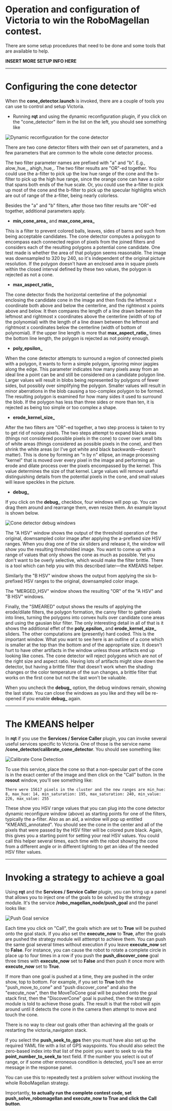# Operation and configuration of Victoria to win the RoboMagellan contest.

There are some setup procedures that need to be done and some tools that are available to help.

**INSERT MORE SETUP INFO HERE**

----
# **Configuring the cone detector**
When the **cone_detector.launch** is invoked, there are a couple of tools you can use to control and setup Victoria.

* Running **rqt** and using the dynamic reconfiguration plugin, if you click on the "cone_detector" item in the list on the left, you should see something like

![Dynamic reconfiguration for the cone detector](/doc/rqt_dynamic_configure_cone_detector.png)

There are two cone detector filters with their own set of parameters, and a few parameters that are common to the whole cone detector process.

The two filter parameter names are prefixed with "a" and "b". E.g., alow_hue_, ahigh_hue_. The two filter results are "OR"-ed together. 
You could use the a-filter to pick up the low hue range of the cone and the b-filter to pick up the high hue range, since the orange cone can have a color that spans both ends of the hue scale.
Or, you could use the a-filter to pick up most of the cone and the b-filter to pick up the specular highlights which are out of range of the a-filter, being nearly colorless.

Besides the "a" and "b" filters, after those two filter results are "OR"-ed together, additional parameters apply.

* **min_cone_area_** and **max_cone_area_**

This is a filter to prevent colored balls, leaves, sides of barns and such from being acceptable candidates. 
The cone detector computes a poloygon to encompass each connected region of pixels from the joined filters and considers each of
the resulting polygons a potential cone candidate. One test made is whether the area of that polygon seems reasonable. 
The image was downsampled to 320 by 240, so it's independent of the original picture resolution. 
If the polygon doesn't have an enclosed area in square pixels within the closed interval defined by these two values, the polygon
is rejected as not a cone.

* **max_aspect_ratio_**

The cone detector finds the horizontal centerline of the polynomial enclosing the candidate cone in the image and then finds the leftmost
x coordinate both above and below the centerline, and the rightmost x points above and below. It then compares the length of a line drawn
between the leftmost and rightmost x coordinates above the centerline (width of top of the polynomial) with the length of a line
drawn between the leftmost and rightmost x coordinates below the centerline (width of bottom of polynomial). If the upper line
length is more that **max_aspect_ratio_** times the bottom line length, the polygon is rejected as not pointy enough.

* **poly_epsilon_**

When the cone detector attempts to surround a region of connected pixels with a polygon, it wants to form a simple polygon, ignoring minor
jaggies along the edge. This parameter indicates how many pixels away from an ideal line a point can be and still be considered
on a candidate polygon line. Larger values will result in blobs being represented by polygons of fewer sides, but possibly over
simplifying the polygon. Smaller values will result in minor aberrations in the blob causing a too-complex polygon to be formed.
The resulting polygon is examined for how many sides it used to surround the blob. If the polygon has less than three sides or more than ten,
it is rejected as being too simple or too complex a shape.

* **erode_kernel_size_**

After the two filters are "OR"-ed together, a two step process is taken to try to get rid of noisey pixels. The two steps attempt
to expand black areas (things not considered possible pixels in the cone) to cover over small bits of white areas (things considered
as possible pixels in the cone), and then shrink the white areas (or I've got white and black backwards—doesn't matter). This is done
by forming an "n by n" ellipse, an image processing "kernel" that is moved over every pixel in the image and performing an erode 
and dilate process over the pixels encompassed by the kernel. This value determines the size of that kernel. Large values will
remove useful distinguishing details from the potential pixels in the cone, and small values will leave speckles in the picture.

* **debug_**

If you click on the **debug\_** checkbox, four windows will pop up. You can drag them around and rearrange them, even resize them. An example layout is shown below.

![Cone detector debug windows](/doc/cone_detector_debug_windows.png)

The "A HSV" window shows the output of the threshold operation of the original, downsampled color image after applying the a-prefixed size HSV ranges. When you drag one of the six sliders and release it, the window will show you the resulting thresholded image. You want to come up with a range of values that only shows the cone as much as possible. Yet you don't want to be overly selective, which would make the filter brittle. There is a tool which can help you with this described later—the KMEANS helper.

Similarly the "B HSV" window shows the output from applying the six b-prefixed HSV ranges to the original, downsampled color image.

The "MERGED_HSV" window shows the resulting "OR" of the "A HSV" and "B HSV" windows.

Finally, the "SMEARED" output shows the results of applying the erode/dilate filters, the polygon formation, the canny filter to gather pixels into lines, turning the polygons into convex hulls over candidate cone areas and using the gausian blur filter. The only interesting detail in all of that is it shows the additional effet of the **poly_epsilon_** and **erode_kernel_size_** sliders. The other computations are (presently) hard coded. This is the important window. What you want to see here is an outline of a cone which is smaller at the top than the bottom and of the appropriate size. It doesn't hurt to have other artifacts in the window unless those artifacts end up looking like cones. The cone detector will reject polygons which are not of the right size and aspect ratio. Having lots of artifacts might slow down the detector, but having a brittle filter that doesn't work when the shading changes or the color temperature of the sun changes, a brittle filter that works on the first cone but not the last won't be valuable.

When you uncheck the **debug\_** option, the debug windows remain, showing the last state. You can close the windows as you like and they will be re-opened if you enable **debug\_** again.

----
# **The KMEANS helper**
In **rqt** if you use the **Services / Service Caller** plugin, you can invoke several useful services specific to Victoria. One of those is the service name **/cone_detector/calibrate_cone_detector**. You should see something like:

![Calibrate Cone Detection](/doc/calibrate_cone_detection.png)

To use this service, place the cone so that a non-specular part of the cone is in the exact center of the image and then click on the "Call" button. In the **rosout** window, you'll see something like:
~~~
There were 15617 pixels in the cluster and the new ranges are min_hue: 8, max_hue: 14, min_saturation: 195, max_saturation: 240, min_value: 226, max_value: 255
~~~
These show you HSV range values that you can plug into the cone detector dynamic reconfigure window (above) as starting points for one of the filters, typically the a-filter. Also as an aid, a window will pop up entitled "KMEANS_annotated". You should see the cone in the center and all of the pixels that were passed by the HSV filter will be colored pure black. Again, this gives you a starting point for setting your real HSV values. You could call this helper several times, each time with the robot showing the cone from a different angle or in different lighting to get an idea of the needed HSV filter values.

----
# **Invoking a strategy to achieve a goal**
Using **rqt** and the **Services / Service Caller** plugin, you can bring up a panel that allows you to inject one of the goals to be solved by the strategy module. It's the service **/robo_magellan_node/push_goal** and the panel looks like:

![Push Goal service](/doc/robomagellan_push_goal.png)

Each time you click on "Call", the goals which are set to **True** will be pushed onto the goal stack. If you also set the **execute_now** to **True**, after the goals are pushed the strategy module will atttempt to achieve them. You can push the same goal several times without execution if you leave **execute_now** set to **False**.  For instance, you can cause the robot to rotate a complete circle in place up to four times in a row if you push the **push_discover_cone** goal three times with **execute_now** set to **False** and then push it once more with **execute_now** set to **True**.

If more than one goal is pushed at a time, they are pushed in the order show, top to bottom. For example, if you set to **True** both the "push_move_to_cone" and "push discover_cone" and also the "execute_now", then the MoveToCone goal will be pushed onto the goal stack first, then the "DiscoverCone" goal is pushed, then the strategy module is told to achieve those goals. The result is that the robot will spin around until it detects the cone in the camera then attempt to move and touch the cone.

There is no way to clear out goals other than achieving all the goals or restarting the victoria_navigaton stack.

If you select the **push_seek_to_gps** then you must have also set up the required YAML file with a list of GPS wayspoints. You should also select the zero-based index into that list of the point you want to seek to via the **point_number_to_seek_to** text field. If the number you select is out of range, or if some other erroneous condition is detected, you'll see an error message in the response panel.

You can use this to repeatedly test a problem solver without invoking the whole RoboMagellan strategy.

Importantly, **to actually run the complete contest code, set push_solve_robomagellan and execute_now to True and click the Call button**.

